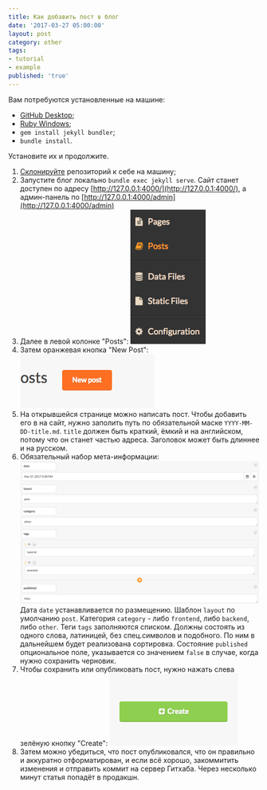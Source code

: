 ```yaml
---
title: Как добавить пост в блог
date: '2017-03-27 05:00:00'
layout: post
category: other
tags:
- tutorial
- example
published: 'true'
---
```


Вам потребуются установленные на машине:

* [GitHub Desktop](https://desktop.github.com/);
* [Ruby Windows](http://rubyinstaller.org/downloads/);
* `gem install jekyll bundler`;
* `bundle install`.

Установите их и продолжите.

1. [Склонируйте](https://github.com/Duotek/duotek.github.io.git) репозиторий к себе на машину;
2. Запустите блог локально `bundle exec jekyll serve`. Сайт станет доступен по адресу [http://127.0.0.1:4000/](http://127.0.0.1:4000/), а админ-панель по [http://127.0.0.1:4000/admin](http://127.0.0.1:4000/admin)
3. Далее в левой колонке "Posts": ![Главное меню админ-панели](/how-to-menu.png)
4. Затем оранжевая кнопка "New Post": ![Кнопки добавления поста](/how-to-new-post-button.png)
5. На открывшейся странице можно написать пост. Чтобы добавить его в на сайт, нужно заполить путь по обязательной маске `YYYY-MM-DD-title.md`.  `title` должен быть краткий, ёмкий и на английском, потому что он станет частью адреса. Заголовок может быть длиннее и на русском.
6. Обязательный набор мета-информации: ![Пример заполненной мета-информации поста](/how-to-meta.png)
Дата `date` устанавливается по размещению.
Шаблон `layout` по умолчанию `post`.
Категория `category` - либо `frontend`, либо `backend`, либо `other`.
Теги `tags` заполняются списком. Должны состоять из одного слова, латиницей, без спец.символов и подобного. По ним в дальнейшем будет реализована сортировка.
Состояние `published` опциональное поле, указывается со значением `false` в случае, когда нужно сохранить черновик.
7. Чтобы сохранить или опубликовать пост, нужно нажать слева зелёную кнопку "Create": ![Кнопка размещения поста](/how-to-create.png)
8. Затем можно убедиться, что пост опубликовался, что он правильно и аккуратно отформатирован, и если всё хорошо, закоммитить изменения и отправить коммит на сервер Гитхаба. Через несколько минут статья попадёт в продакшн.